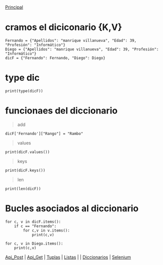 [Principal](../README.md)<br/>
# cramos el diciconario {K,V}
    Fernando = {"Apellidos": "manrique villanueva", "Edad": 39, "Profesión": "Informático"}
    Diego = {"Apellidos": "manrique villanueva", "Edad": 39, "Profesión": "Informático"}
    dicF = {"Fernando": Fernando, "Diego": Diego}

# type dic
    print(type(dicF))

# funcionaes del diccionario
> add
  
    dicF['Fernando']["Rango"] = "Rambo"

> values

    print(dicF.values())

> keys

    print(dicF.keys())

> len

    print(len(dicF))

# Bucles asociados al diccionario
    for c, v in dicF.items():
        if c == "Fernando":
            for c,v in v.items():
                print(c,v)

    for c, v in Diego.items():
        print(c,v)
        
[Api_Post](API_post.md) | [Api_Get](API_Get.md)  | [Tuplas](READMETupleSet.md) | [Listas](READMELIST.md) | | [Diccionarios](READMEDIC.md) | [Selenium](../Selenium/README.md)